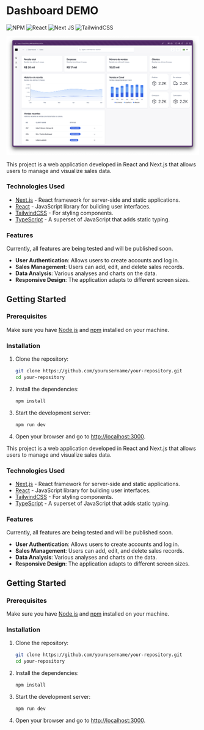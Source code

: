 # Dashboard DEMO

![NPM](https://img.shields.io/badge/NPM-%23CB3837.svg?style=for-the-badge&logo=npm&logoColor=white)
![React](https://img.shields.io/badge/react-%2320232a.svg?style=for-the-badge&logo=react&logoColor=%2361DAFB)
![Next JS](https://img.shields.io/badge/Next-black?style=for-the-badge&logo=next.js&logoColor=white)
![TailwindCSS](https://img.shields.io/badge/tailwindcss-%2338B2AC.svg?style=for-the-badge&logo=tailwind-css&logoColor=white)

![Dashboard screenshot](./screenshots/image.png)

This project is a web application developed in React and Next.js that allows users to manage and visualize sales data.

### Technologies Used

- [Next.js](https://nextjs.org/) - React framework for server-side and static applications.
- [React](https://reactjs.org/) - JavaScript library for building user interfaces.
- [TailwindCSS](https://tailwindcss.com/) - For styling components.
- [TypeScript](https://www.typescriptlang.org/) - A superset of JavaScript that adds static typing.

### Features

Currently, all features are being tested and will be published soon.

- **User Authentication**: Allows users to create accounts and log in.
- **Sales Management**: Users can add, edit, and delete sales records.
- **Data Analysis**: Various analyses and charts on the data.
- **Responsive Design**: The application adapts to different screen sizes.

## Getting Started

### Prerequisites

Make sure you have [Node.js](https://nodejs.org/) and [npm](https://www.npmjs.com/) installed on your machine.

### Installation

1. Clone the repository:

   ```bash
   git clone https://github.com/yourusername/your-repository.git
   cd your-repository
   ```

2. Install the dependencies:

   ```bash
   npm install
   ```

3. Start the development server:

   ```bash
   npm run dev
   ```

4. Open your browser and go to [http://localhost:3000](http://localhost:3000).

This project is a web application developed in React and Next.js that allows users to manage and visualize sales data.

### Technologies Used

- [Next.js](https://nextjs.org/) - React framework for server-side and static applications.
- [React](https://reactjs.org/) - JavaScript library for building user interfaces.
- [TailwindCSS](https://tailwindcss.com/) - For styling components.
- [TypeScript](https://www.typescriptlang.org/) - A superset of JavaScript that adds static typing.

### Features

Currently, all features are being tested and will be published soon.

- **User Authentication**: Allows users to create accounts and log in.
- **Sales Management**: Users can add, edit, and delete sales records.
- **Data Analysis**: Various analyses and charts on the data.
- **Responsive Design**: The application adapts to different screen sizes.

## Getting Started

### Prerequisites

Make sure you have [Node.js](https://nodejs.org/) and [npm](https://www.npmjs.com/) installed on your machine.

### Installation

1. Clone the repository:

   ```bash
   git clone https://github.com/yourusername/your-repository.git
   cd your-repository
   ```

2. Install the dependencies:

   ```bash
   npm install
   ```

3. Start the development server:

   ```bash
   npm run dev
   ```

4. Open your browser and go to [http://localhost:3000](http://localhost:3000).
